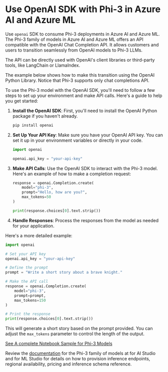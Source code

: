 # Use OpenAI SDK with Phi-3 in Azure AI and Azure ML

Use `openai` SDK to consume Phi-3 deployments in Azure AI and Azure ML. The Phi-3 family of models in Azure AI and Azure ML offers an API compatible with the OpenAI Chat Completion API. It allows customers and users to transition seamlessly from OpenAI models to Phi-3 LLMs. 

The API can be directly used with OpenAI's client libraries or third-party tools, like LangChain or LlamaIndex.

The example below shows how to make this transition using the OpenAI Python Library. Notice that Phi-3 supports only chat completions API.

To use the Phi-3 model with the OpenAI SDK, you'll need to follow a few steps to set up your environment and make API calls. Here's a guide to help you get started:

1. **Install the OpenAI SDK**: First, you'll need to install the OpenAI Python package if you haven't already.
   ```bash
   pip install openai
   ```

2. **Set Up Your API Key**: Make sure you have your OpenAI API key. You can set it up in your environment variables or directly in your code.
   ```python
   import openai

   openai.api_key = "your-api-key"
   ```

3. **Make API Calls**: Use the OpenAI SDK to interact with the Phi-3 model. Here's an example of how to make a completion request:
   ```python
   response = openai.Completion.create(
       model="phi-3",
       prompt="Hello, how are you?",
       max_tokens=50
   )

   print(response.choices[0].text.strip())
   ```

4. **Handle Responses**: Process the responses from the model as needed for your application.

Here's a more detailed example:
```python
import openai

# Set your API key
openai.api_key = "your-api-key"

# Define the prompt
prompt = "Write a short story about a brave knight."

# Make the API call
response = openai.Completion.create(
    model="phi-3",
    prompt=prompt,
    max_tokens=150
)

# Print the response
print(response.choices[0].text.strip())
```

This will generate a short story based on the prompt provided. You can adjust the `max_tokens` parameter to control the length of the output.

[See A complete Notebook Sample for Phi-3 Models](https://github.com/Azure/azureml-examples/blob/main/sdk/python/foundation-models/phi-3/openaisdk.ipynb)

Review the [documentation](https://learn.microsoft.com/en-us/azure/ai-studio/how-to/deploy-models-phi3) for the Phi-3 family of models at for AI Studio and for ML Studio for details on how to provision inference endpoints, regional availability, pricing and inference schema reference.